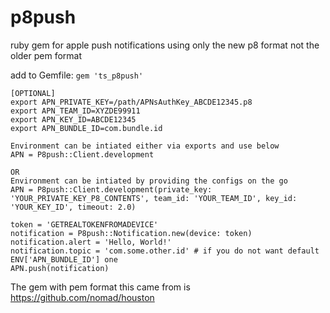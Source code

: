 # p8push
ruby gem for apple push notifications using only the new p8 format not the older pem format

add to Gemfile: `gem 'ts_p8push'`

```
[OPTIONAL]
export APN_PRIVATE_KEY=/path/APNsAuthKey_ABCDE12345.p8
export APN_TEAM_ID=XYZDE99911
export APN_KEY_ID=ABCDE12345
export APN_BUNDLE_ID=com.bundle.id
```

```
Environment can be intiated either via exports and use below
APN = P8push::Client.development

OR
Environment can be intiated by providing the configs on the go
APN = P8push::Client.development(private_key: 'YOUR_PRIVATE_KEY_P8_CONTENTS', team_id: 'YOUR_TEAM_ID', key_id: 'YOUR_KEY_ID', timeout: 2.0)

token = 'GETREALTOKENFROMADEVICE'
notification = P8push::Notification.new(device: token)
notification.alert = 'Hello, World!'
notification.topic = 'com.some.other.id' # if you do not want default ENV['APN_BUNDLE_ID'] one
APN.push(notification)
```

The gem with pem format this came from is https://github.com/nomad/houston
